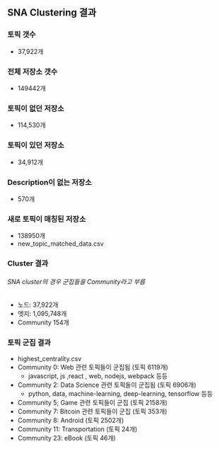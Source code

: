 ## SNA Clustering 결과
### 토픽 갯수
* 37,922개

### 전체 저장소 갯수
* 149442개

### 토픽이 없던 저장소
* 114,530개

### 토픽이 있던 저장소
* 34,912개

### Description이 없는 저장소
* 570개

### 새로 토픽이 매칭된 저장소
* 138950개
* new\_topic\_matched\_data.csv

### Cluster 결과
###### SNA cluster의 경우 군집들을 Community라고 부름
* 노드: 37,922개
* 엣지: 1,095,748개
* Community 154개

### 토픽 군집 결과
* highest_centrality.csv
* Community 0: Web 관련 토픽들이 군집됨 (토픽 6119개)
	* javascript, js ,react , web, nodejs, webpack 등등
* Community 2: Data Science 관련 토픽들이 군집됨 (토픽 6906개)
	* python, data, machine-learning, deep-learning, tensorflow 등등
* Community 5; Game 관련 토픽들이 군집 (토픽 2158개)
* Community 7: Bitcoin 관련 토픽들이 군집 (토픽 353개)
* Community 8: Android (토픽 2502개)
* Community 11: Transportation (토픽 24개)
* Community 23: eBook (토픽 46개)
	
